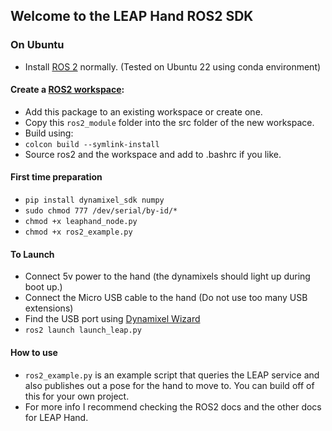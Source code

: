 ## Welcome to the LEAP Hand ROS2 SDK

### On Ubuntu
- Install [ROS 2](https://docs.ros.org/en/humble/Installation.html) normally. (Tested on Ubuntu 22 using conda environment)
#### Create a [ROS2 workspace](https://docs.ros.org/en/humble/Tutorials/Beginner-Client-Libraries/Creating-A-Workspace/Creating-A-Workspace.html):
- Add this package to an existing workspace or create one.
- Copy this `ros2_module` folder into the src folder of the new workspace.
- Build using:
- `colcon build --symlink-install`
- Source ros2 and the workspace and add to .bashrc if you like.
#### First time preparation
- `pip install dynamixel_sdk numpy`
- `sudo chmod 777 /dev/serial/by-id/*`
- `chmod +x leaphand_node.py`
- `chmod +x ros2_example.py`
#### To Launch
- Connect 5v power to the hand (the dynamixels should light up during boot up.)
- Connect the Micro USB cable to the hand (Do not use too many USB extensions)
- Find the USB port using [Dynamixel Wizard](https://emanual.robotis.com/docs/en/software/dynamixel/dynamixel_wizard2/)
- `ros2 launch launch_leap.py`
#### How to use
- `ros2_example.py` is an example script that queries the LEAP service and also publishes out a pose for the hand to move to.  You can build off of this for your own project.
- For more info I recommend checking the ROS2 docs and the other docs for LEAP Hand.
